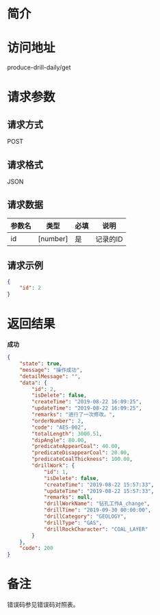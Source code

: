# 简介

# 访问地址
produce-drill-daily/get

# 请求参数

## 请求方式
POST

## 请求格式
JSON

## 请求数据
|参数名|类型|必填|说明|
|-|-|-|-|
|id|[number]|是|记录的ID|

## 请求示例
```json
{
	"id": 2
}
```

# 返回结果
**成功**
```json
{
    "state": true,
    "message": "操作成功",
    "detailMessage": "",
    "data": {
        "id": 2,
        "isDelete": false,
        "createTime": "2019-08-22 16:09:25",
        "updateTime": "2019-08-22 16:09:25",
        "remarks": "进行了一次修改。",
        "orderNumber": 2,
        "code": "AES-002",
        "totalLength": 3000.51,
        "dipAngle": 80.00,
        "predicateAppearCoal": 40.00,
        "predicateDisappearCoal": 20.00,
        "predicateCoalThickness": 100.00,
        "drillWork": {
            "id": 1,
            "isDelete": false,
            "createTime": "2019-08-22 15:57:33",
            "updateTime": "2019-08-22 15:57:33",
            "remarks": null,
            "drillWorkName": "钻孔工作A_change",
            "drillTime": "2019-09-30 00:00:00",
            "drillCategory": "GEOLOGY",
            "drillType": "GAS",
            "drillRockCharacter": "COAL_LAYER"
        }
    },
    "code": 200
}
```

# 备注
错误码参见错误码对照表。